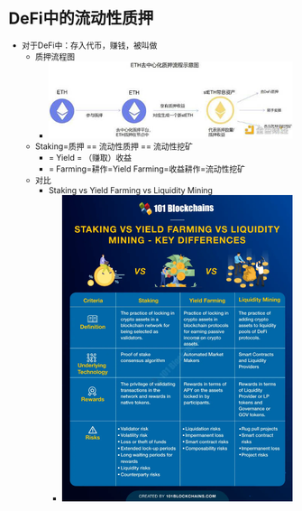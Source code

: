 # DeFi中的流动性质押

* 对于DeFi中：存入代币，赚钱，被叫做 
  * 质押流程图 
    * ![ethereum_staking_procedure](../../../../assets/img/ethereum_staking_procedure.png)
  * Staking=质押 == 流动性质押 == 流动性挖矿 
    * = Yield = （赚取）收益 
    * = Farming=耕作=Yield Farming=收益耕作=流动性挖矿 
  * 对比 
    * Staking vs Yield Farming vs Liquidity Mining
      * ![staking_yield_farming_liquidity_mining](../../../../assets/img/staking_yield_farming_liquidity_mining.webp)
